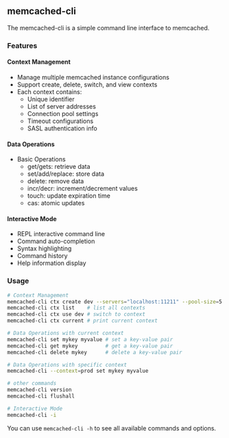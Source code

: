 ## memcached-cli

The memcached-cli is a simple command line interface to memcached.

### Features

#### Context Management
- Manage multiple memcached instance configurations
- Support create, delete, switch, and view contexts
- Each context contains:
  - Unique identifier
  - List of server addresses
  - Connection pool settings
  - Timeout configurations
  - SASL authentication info

#### Data Operations
- Basic Operations
  - get/gets: retrieve data
  - set/add/replace: store data
  - delete: remove data
  - incr/decr: increment/decrement values
  - touch: update expiration time
  - cas: atomic updates

#### Interactive Mode
- REPL interactive command line
- Command auto-completion
- Syntax highlighting
- Command history
- Help information display

### Usage

```bash
# Context Management
memcached-cli ctx create dev --servers="localhost:11211" --pool-size=5 # create a new context
memcached-cli ctx list    # list all contexts
memcached-cli ctx use dev # switch to context
memcached-cli ctx current # print current context

# Data Operations with current context
memcached-cli set mykey myvalue # set a key-value pair
memcached-cli get mykey         # get a key-value pair
memcached-cli delete mykey      # delete a key-value pair

# Data Operations with specific context
memcached-cli --context=prod set mykey myvalue

# other commands
memcached-cli version
memcached-cli flushall

# Interactive Mode
memcached-cli -i
```

You can use `memcached-cli -h` to see all available commands and options.
